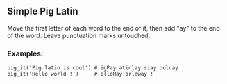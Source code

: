 ## Simple Pig Latin

Move the first letter of each word to the end of it, then add "ay" to the end of the word. Leave punctuation marks untouched.

### Examples:

```
pig_it('Pig latin is cool') # igPay atinlay siay oolcay
pig_it('Hello world !')     # elloHay orldway !
```